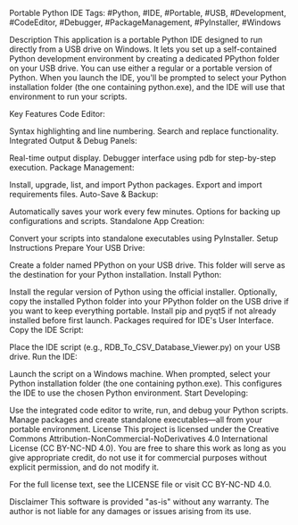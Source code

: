 Portable Python IDE
Tags: #Python, #IDE, #Portable, #USB, #Development, #CodeEditor, #Debugger, #PackageManagement, #PyInstaller, #Windows

Description
This application is a portable Python IDE designed to run directly from a USB drive on Windows. It lets you set up a self-contained Python development environment by creating a dedicated PPython folder on your USB drive. You can use either a regular or a portable version of Python. When you launch the IDE, you'll be prompted to select your Python installation folder (the one containing python.exe), and the IDE will use that environment to run your scripts.

Key Features
Code Editor:

Syntax highlighting and line numbering.
Search and replace functionality.
Integrated Output & Debug Panels:

Real-time output display.
Debugger interface using pdb for step-by-step execution.
Package Management:

Install, upgrade, list, and import Python packages.
Export and import requirements files.
Auto-Save & Backup:

Automatically saves your work every few minutes.
Options for backing up configurations and scripts.
Standalone App Creation:

Convert your scripts into standalone executables using PyInstaller.
Setup Instructions
Prepare Your USB Drive:

Create a folder named PPython on your USB drive. This folder will serve as the destination for your Python installation.
Install Python:

Install the regular version of Python using the official installer.
Optionally, copy the installed Python folder into your PPython folder on the USB drive if you want to keep everything portable.
Install pip and pyqt5 if not already installed before first launch. Packages required for IDE's User Interface.
Copy the IDE Script:

Place the IDE script (e.g., RDB_To_CSV_Database_Viewer.py) on your USB drive.
Run the IDE:

Launch the script on a Windows machine.
When prompted, select your Python installation folder (the one containing python.exe). This configures the IDE to use the chosen Python environment.
Start Developing:

Use the integrated code editor to write, run, and debug your Python scripts.
Manage packages and create standalone executables—all from your portable environment.
License
This project is licensed under the Creative Commons Attribution-NonCommercial-NoDerivatives 4.0 International License (CC BY-NC-ND 4.0).
You are free to share this work as long as you give appropriate credit, do not use it for commercial purposes without explicit permission, and do not modify it.

For the full license text, see the LICENSE file or visit CC BY-NC-ND 4.0.

Disclaimer
This software is provided "as-is" without any warranty. The author is not liable for any damages or issues arising from its use.
